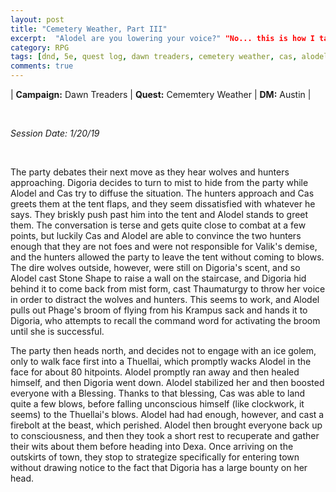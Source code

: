 ```yaml
---
layout: post
title: "Cemetery Weather, Part III"
excerpt:  "Alodel are you lowering your voice?" "No... this is how I talk all the time..."
category: RPG
tags: [dnd, 5e, quest log, dawn treaders, cemetery weather, cas, alodel, digoria]
comments: true
---
```


| **Campaign:** Dawn Treaders | **Quest:** Cememtery Weather | **DM:** Austin |

<br />

*Session Date:  1/20/19*

<br />

The party debates their next move as they hear wolves and hunters approaching. Digoria decides to turn to mist to hide from the party while Alodel and Cas try to diffuse the situation. The hunters approach and Cas greets them at the tent flaps, and they seem dissatisfied with whatever he says. They briskly push past him into the tent and Alodel stands to greet them. The conversation is terse and gets quite close to combat at a few points, but luckily Cas and Alodel are able to convince the two hunters enough that they are not foes and were not responsible for Valik's demise, and the hunters allowed the party to leave the tent without coming to blows. The dire wolves outside, however, were still on Digoria's scent, and so Alodel cast Stone Shape to raise a wall on the staircase, and Digoria hid behind it to come back from mist form, cast Thaumaturgy to throw her voice in order to distract the wolves and hunters. This seems to work, and Alodel pulls out Phage's broom of flying from his Krampus sack and hands it to Digoria, who attempts to recall the command word for activating the broom until she is successful.



The party then heads north, and decides not to engage with an ice golem, only to walk face first into a Thuellai, which promptly wacks Alodel in the face for about 80 hitpoints. Alodel promptly ran away and then healed himself, and then Digoria went down. Alodel stabilized her and then boosted everyone with a Blessing. Thanks to that blessing, Cas was able to land quite a few blows, before falling unconscious himself (like clockwork, it seems) to the Thuellai's blows. Alodel had had enough, however, and cast a firebolt at the beast, which perished. Alodel then brought everyone back up to consciousness, and then they took a short rest to recuperate and gather their wits about them before heading into Dexa. Once arriving on the outskirts of town, they stop to strategize specifically for entering town without drawing notice to the fact that Digoria has a large bounty on her head.